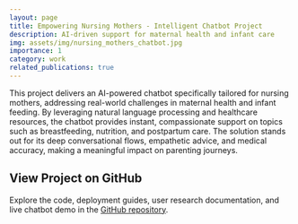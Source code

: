 ```yaml
---
layout: page
title: Empowering Nursing Mothers - Intelligent Chatbot Project
description: AI-driven support for maternal health and infant care
img: assets/img/nursing_mothers_chatbot.jpg
importance: 1
category: work
related_publications: true
---
```


This project delivers an AI-powered chatbot specifically tailored for nursing mothers, addressing real-world challenges in maternal health and infant feeding. By leveraging natural language processing and healthcare resources, the chatbot provides instant, compassionate support on topics such as breastfeeding, nutrition, and postpartum care. The solution stands out for its deep conversational flows, empathetic advice, and medical accuracy, making a meaningful impact on parenting journeys.

## View Project on GitHub
Explore the code, deployment guides, user research documentation, and live chatbot demo in the [GitHub repository](https://github.com/kachiann/nursing-mothers-rag-chatbot).
